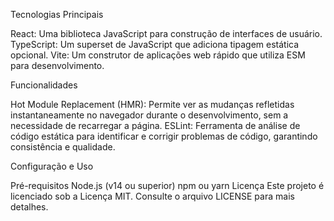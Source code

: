 Tecnologias Principais

React: Uma biblioteca JavaScript para construção de interfaces de usuário.
TypeScript: Um superset de JavaScript que adiciona tipagem estática opcional.
Vite: Um construtor de aplicações web rápido que utiliza ESM para desenvolvimento.

Funcionalidades

Hot Module Replacement (HMR): Permite ver as mudanças refletidas instantaneamente no navegador durante o desenvolvimento, sem a necessidade de recarregar a página.
ESLint: Ferramenta de análise de código estática para identificar e corrigir problemas de código, garantindo consistência e qualidade.

Configuração e Uso

Pré-requisitos
Node.js (v14 ou superior)
npm ou yarn
Licença
Este projeto é licenciado sob a Licença MIT. Consulte o arquivo LICENSE para mais detalhes.

